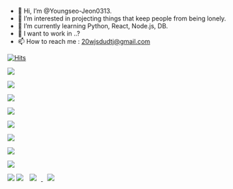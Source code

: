 - 👋 Hi, I’m @Youngseo-Jeon0313.
- 👀 I’m interested in projecting things that keep people from being lonely.
- 🌱 I’m currently learning Python, React, Node.js, DB.
- 💞️ I want to work in ..?
- 📫 How to reach me : 20wjsdudtj@gmail.com

<!---
Youngseo-Jeon0313/Youngseo-Jeon0313 is a ✨ special ✨ repository because its `README.md` (this file) appears on your GitHub profile.
You can click the Preview link to take a look at your changes.
--->

[![Hits](https://hits.seeyoufarm.com/api/count/incr/badge.svg?tab=repositories&url=https%3A%2F%2Fgithub.com%2FYoungseo-Jeon0313&count_bg=%2379C83D&title_bg=%23555555&icon=&icon_color=%23E7E7E7&title=youngseo+github&edge_flat=false)](https://hits.seeyoufarm.com)

<img src="https://img.shields.io/badge/Python-darkblue?style=flat-square&logo=python&logoColor=white"/></a> 

<img src="https://img.shields.io/badge/Pytorch-red?style=flat-square&logo=Pytorch&logoColor=white"/></a>

<img src="https://img.shields.io/badge/C-red?style=flat-square&logo=C&logoColor=white"/></a>

<img src="https://img.shields.io/badge/React-skyblue?style=flat-square&logo=React&logoColor=white"/></a>

<img src="https://img.shields.io/badge/Node.js-#000000?style=flat-square&logo=Node.js&logoColor=white"/></a>

<img src="https://img.shields.io/badge/Amazon AWS-#026664?style=flat-square&logo=Amazon AWS&logoColor=white"/></a>

<img src="https://img.shields.io/badge/Linux-#FF8135?style=flat-square&logo=Linux&logoColor=white"/></a>

<img src="https://img.shields.io/badge/SQLite-purple?style=flat-square&logo=SQLite&logoColor=white"/></a>


<img src=https://img.shields.io/badge/-passion-pink /> <img src=https://img.shields.io/badge/-python3-darkblue />
<a href="https://www.instagram.com/jeon__youngseo/?hl=ko">
    <img 
        src="http://img.shields.io/badge/-Instagram-black?style=flat&logo=Instagram&link=https://instagram.com/alpox.dev/"
        style="height : auto; margin-left : 10px; margin-right : 10px;"/>
</a>
<a href="https://velog.io/@jeon_ys">
    <img 
        src="http://img.shields.io/badge/-Tech%20Blog-655ced?style=flat&logo=github&link=https://alpox.kr"
        style="height : auto; margin-left : 10px; margin-right : 10px;"/>
</a>

